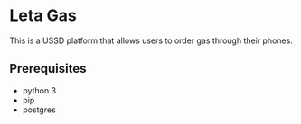 # Leta Gas
This is a USSD platform that allows users to order gas through their phones.

## Prerequisites
* python 3
* pip 
* postgres
